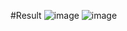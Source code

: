 #Result
![image](https://user-images.githubusercontent.com/52165649/167928120-f2733f20-2b68-448e-99ab-7f2c1099dae2.png)
![image](https://user-images.githubusercontent.com/52165649/167928156-3f26c28c-0719-4a6a-8eb1-20fce2e12a32.png)
